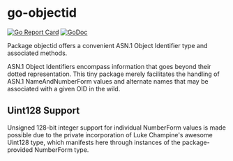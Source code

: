 # go-objectid

[![Go Report Card](https://goreportcard.com/badge/JesseCoretta/go-objectid)](https://goreportcard.com/report/github.com/JesseCoretta/go-objectid) [![GoDoc](https://godoc.org/github.com/JesseCoretta/go-objectid?status.svg)](https://godoc.org/github.com/JesseCoretta/go-objectid)

Package objectid offers a convenient ASN.1 Object Identifier type and associated methods.

ASN.1 Object Identifiers encompass information that goes beyond their dotted representation. This tiny package merely facilitates the handling of ASN.1 NameAndNumberForm values and alternate names that may be associated with a given OID in the wild.

## Uint128 Support

Unsigned 128-bit integer support for individual NumberForm values is made possible due to the private incorporation of Luke Champine's awesome Uint128 type, which manifests here through instances of the package-provided NumberForm type.

